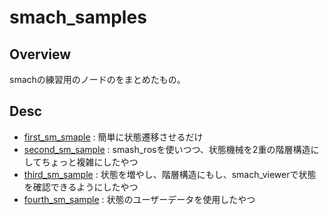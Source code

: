 # smach_samples
## Overview<br>
smachの練習用のノードのをまとめたもの。
## Desc
- [first_sm_smaple](https://github.com/KIT-Happy-Robot/mc_education/blob/main/ros_melodic/smach_samples/src/first_sm_sample.py) : 簡単に状態遷移させるだけ
- [second_sm_sample](https://github.com/KIT-Happy-Robot/に下だけmc_education/blob/main/ros_melodic/smach_samples/src/second_sm_sample.py) : smash_rosを使いつつ、状態機械を2重の階層構造にしてちょっと複雑にしたやつ
- [third_sm_sample](https://github.com/KIT-Happy-Robot/mc_education/blob/main/ros_melodic/smach_samples/src/third_sm_sample.py) : 状態を増やし、階層構造にもし、smach_viewerで状態を確認できるようにしたやつ
- [fourth_sm_sample](https://github.com/KIT-Happy-Robot/mc_education/blob/main/ros_melodic/smach_samples/src/fourth_sm_sample.py) : 状態のユーザーデータを使用したやつ
